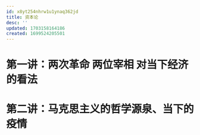 ```yaml
---
id: x8yt254nhrw1u1ynaq362jd
title: 资本论
desc: ''
updated: 1703158164186
created: 1699524205501
---
```


# 第一讲：两次革命 两位宰相 对当下经济的看法
# 第二讲：马克思主义的哲学源泉、当下的疫情